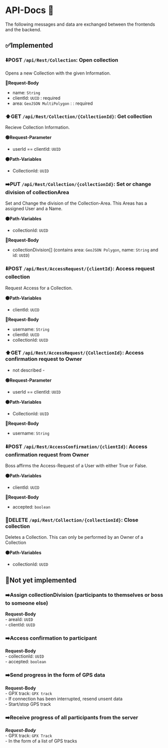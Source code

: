 # API-Docs 📃

The following messages and data are exchanged between the frontends and the backend.

## ✅Implemented

### ⬇️POST `/api/Rest/Collection`: Open collection
Opens a new Collection with the given Information.

**🔵Request-Body**  
- name: `String`
- clientId: `UUID` : required   
- area: `GeoJSON MultiPolygon` : : required    

### ⬆️GET `/api/Rest/Collection/{CollectionId}`: Get collection 
Recieve Collection Information.

**🟢Request-Parameter**  
- userId == clientId: `UUID` 
     
**🟠Path-Variables**   
- CollectionId: `UUID`    
      
### ➡️PUT `/api/Rest/Collection/{collectionId}`: Set or change division of collectionArea
Set and Change the division of the Collection-Area. This Areas has a assigned User and a Name.

**🟠Path-Variables**  
- collectionId: `UUID`    
      
**🔵Request-Body**  
- collectionDivision[] (contains area: `GeoJSON Polygon`, name: `String` and id: `UUID`)
  
          
### ⬇️POST `/api/Rest/AccessRequest/{clientId}`: Access request collection
Request Access for a Collection.

**🟠Path-Variables**  
- clientId: `UUID`  
      
**🔵Request-Body**  
- username: `String`  
- clientId: `UUID`  
- collectionId: `UUID`  
    
### ⬆️GET `/api/Rest/AccessRequest/{CollectionId}`: Access confirmation request to Owner  
- not described -

**🟢Request-Parameter**  
- userId == clientId: `UUID`  
      
**🟠Path-Variables**  
- CollectionId: `UUID`  
      
**🔵Request-Body**  
- username: `String`  

### ⬇️POST `/api/Rest/AccessConfirmation/{clientId}`: Access confirmation request from Owner
Boss affirms the Access-Request of a User with either True or False.

**🟠Path-Variables**  
- clientId: `UUID`  
      
**🔵Request-Body**  
- accepted: `boolean`  

### 🛑DELETE `/api/Rest/Collection/{collectionId}`: Close collection
Deletes a Collection. This can only be performed by an Owner of a Collection

**🟠Path-Variables**  
- collectionId: `UUID`  

 
## 🛑Not yet implemented  

### ➡️Assign collectionDivision (participants to themselves or boss to someone else)  
   **Request-Body**  
      - areaId: `UUID`  
      - clientId: `UUID`  
  
### ➡️Access confirmation to participant  
   **Request-Body**  
      - collectionId: `UUID`  
      - accepted: `boolean`  

### ➡️Send progress in the form of GPS data  
   **Request-Body**  
      - GPX track: `GPX track`  
      - If connection has been interrupted, resend unsent data  
      - Start/stop GPS track  

### ➡️Receive progress of all participants from the server  
   ***Request-Body***  
      - GPX track: `GPX Track`  
      - In the form of a list of GPS tracks  


